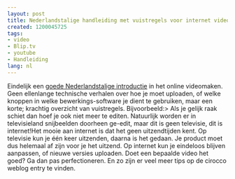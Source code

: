 ```yaml
---
layout: post
title: Nederlandstalige handleiding met vuistregels voor internet video
created: 1200045725
tags:
- video
- Blip.tv
- youtube
- Handleiding
lang: nl
---
```

Eindelijk een [goede Nederlandstalige introductie](http://www.cirocco.nl/2008/01/10/what-the-blip-online-video-hoe-doe-je-dat/) in het online videomaken. Geen ellenlange technische verhalen over hoe je moet uploaden, of welke knoppen in welke bewerkings-software je dient te gebruiken, maar een korte; krachtig overzicht van vuistregels. <!--break-->Bijvoorbeeld:> Als je gelijk raak schiet dan hoef je ook niet meer te editen. Natuurlijk worden er in televisieland snijbeelden doorheen ge-edit, maar dit is geen televisie, dit is internet!Het mooie aan internet is dat het geen uitzendtijden kent. Op televisie kun je één keer uitzenden, daarna is het gedaan. Je product moet dus helemaal af zijn voor je het uitzend. Op internet kun je eindeloos blijven aanpassen, of nieuwe versies uploaden. Doet een bepaalde video het goed? Ga dan pas perfectioneren. En zo zijn er veel meer tips op de cirocco weblog entry te vinden. 
